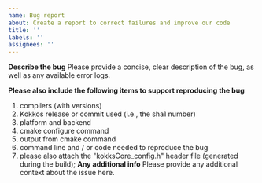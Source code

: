 ```yaml
---
name: Bug report
about: Create a report to correct failures and improve our code
title: ''
labels: ''
assignees: ''
---
```

**Describe the bug**
Please provide a concise, clear description of the bug, as well as any available error logs.

**Please also include the following items to support reproducing the bug**
1. compilers (with versions)
2. Kokkos release or commit used (i.e., the sha1 number)
3. platform and backend
4. cmake configure command
5. output from cmake command
4. command line and / or code needed to reproduce the bug
5. please also attach the "kokksCore_config.h" header file (generated during the build);
**Any additional info**
Please provide any additional context about the issue here.
